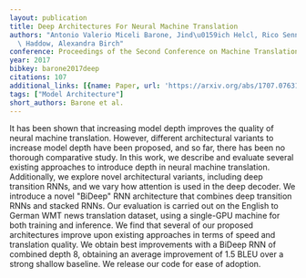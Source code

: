 ```yaml
---
layout: publication
title: Deep Architectures For Neural Machine Translation
authors: "Antonio Valerio Miceli Barone, Jind\u0159ich Helcl, Rico Sennrich, Barry\
  \ Haddow, Alexandra Birch"
conference: Proceedings of the Second Conference on Machine Translation
year: 2017
bibkey: barone2017deep
citations: 107
additional_links: [{name: Paper, url: 'https://arxiv.org/abs/1707.07631'}]
tags: ["Model Architecture"]
short_authors: Barone et al.
---
```

It has been shown that increasing model depth improves the quality of neural
machine translation. However, different architectural variants to increase
model depth have been proposed, and so far, there has been no thorough
comparative study.
  In this work, we describe and evaluate several existing approaches to
introduce depth in neural machine translation. Additionally, we explore novel
architectural variants, including deep transition RNNs, and we vary how
attention is used in the deep decoder. We introduce a novel "BiDeep" RNN
architecture that combines deep transition RNNs and stacked RNNs.
  Our evaluation is carried out on the English to German WMT news translation
dataset, using a single-GPU machine for both training and inference. We find
that several of our proposed architectures improve upon existing approaches in
terms of speed and translation quality. We obtain best improvements with a
BiDeep RNN of combined depth 8, obtaining an average improvement of 1.5 BLEU
over a strong shallow baseline.
  We release our code for ease of adoption.